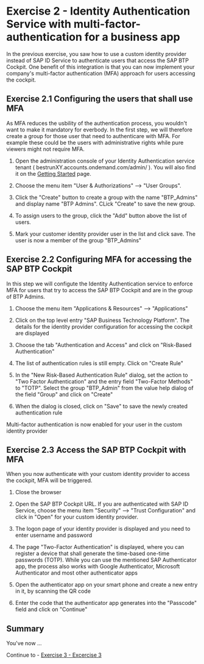 # Exercise 2 - Identity Authentication Service with multi-factor-authentication for a business app

In the previous exercise, you saw how to use a custom identity provider instead of SAP ID Service to authenticate users that access the SAP BTP Cockpit. One benefit of this integration is that you can now implement your company's multi-factor authentication (MFA) approach for users accessing the cockpit. 

## Exercise 2.1 Configuring the users that shall use MFA

As MFA reduces the usbility of the authentication process, you wouldn't want to make it mandatory for everbody. In the first step, we will therefore create a group for those user that need to authenticare with MFA. For example these could be the users with administrative rights while pure viewers might not require MFA.

1. Open the administration console of your Identity Authentication service tenant ( bestrunXY.accounts.ondemand.com/admin/ ). You will also find it on the [Getting Started](/exercises/ex0) page.

2. Choose the menu item "User & Authorizations" --> "User Groups".

3. Click the "Create" button to create a group with the name "BTP_Admins" and display name "BTP Admins". CLick "Create" to save the new group.

4. To assign users to the group, click the "Add" button above the list of users.

5. Mark your customer identity provider user in the list and click save. The user is now a member of the group "BTP_Admins"

## Exercise 2.2 Configuring MFA for accessing the SAP BTP Cockpit

In this step we will configute the Identity Authentication service to enforce MFA for users that try to access the SAP BTP Cockpit and are in the group of BTP Admins.

1. Choose the menu item "Applications & Resources" --> "Applications"

2. Click on the top level entry "SAP Business Technology Platform". The details for the identity provider configuration for accessing the cockpit are displayed

3. Choose the tab "Authentication and Access" and click on "Risk-Based Authentication"

4. The list of authentication rules is still empty. Click on "Create Rule"

5. In the "New Risk-Based Authentication Rule" dialog, set the action to "Two Factor Authentication" and the entry field "Two-Factor Methods" to "TOTP". Select the group "BTP_Admin" from the value help dialog of the field "Group" and click on "Create"

6. When the dialog is closed, click on "Save" to save the newly created authentication rule

Multi-factor authentication is now enabled for your user in the custom identity provider

## Exercise 2.3 Access the SAP BTP Cockpit with MFA

When you now authenticate with your custom identity provider to access the cockpit, MFA will be triggered.

1. Close the browser

2. Open the SAP BTP Cockpit URL. If you are authenticated with SAP ID Service, choose the menu item "Security" --> "Trust Configuration" and click in "Open" for your custom identity provider.

3. The logon page of your identity provider is displayed and you need to enter username and password

4. The page "Two-Factor Authentication" is displayed, where you can register a device that shall generate the time-based one-time passwords (TOTP). While you can use the mentioned SAP Authenticator app, the process also works with Google Authenticator, Microsoft Authenticator and most other authenticator apps

5. Open the authenticator app on your smart phone and create a new entry in it, by scanning the QR code

6. Enter the code that the authenticator app generates into the "Passcode" field and click on "Continue"




## Summary

You've now ...

Continue to - [Exercise 3 - Excercise 3 ](../ex3/README.md)
